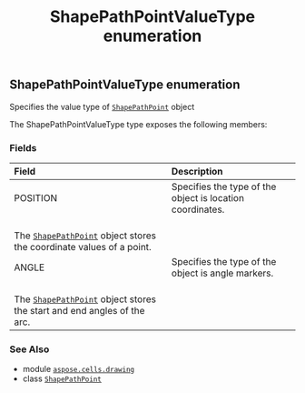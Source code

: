 ﻿---
title: ShapePathPointValueType enumeration
second_title: Aspose.Cells for Python via .NET API References
description: 
type: docs
weight: 1150
url: /aspose.cells.drawing/shapepathpointvaluetype/
is_root: false
---

## ShapePathPointValueType enumeration

Specifies the value type of [`ShapePathPoint`](/cells/python-net/aspose.cells.drawing/shapepathpoint) object



The ShapePathPointValueType type exposes the following members:

### Fields
| Field | Description |
| :- | :- |
| POSITION | Specifies the type of the object is location coordinates.<br/>The [`ShapePathPoint`](/cells/python-net/aspose.cells.drawing/shapepathpoint) object stores the coordinate values of a point. |
| ANGLE | Specifies the type of the object is angle markers.<br/>The [`ShapePathPoint`](/cells/python-net/aspose.cells.drawing/shapepathpoint) object stores the start and end angles of the arc. |



### See Also
* module [`aspose.cells.drawing`](..)
* class [`ShapePathPoint`](/cells/python-net/aspose.cells.drawing/shapepathpoint)

